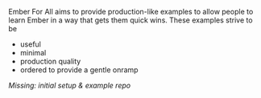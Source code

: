 Ember For All aims to provide production-like examples to allow people to learn Ember in a way that gets them quick wins. These examples strive to be

* useful
* minimal
* production quality
* ordered to provide a gentle onramp

*Missing: initial setup & example repo*

